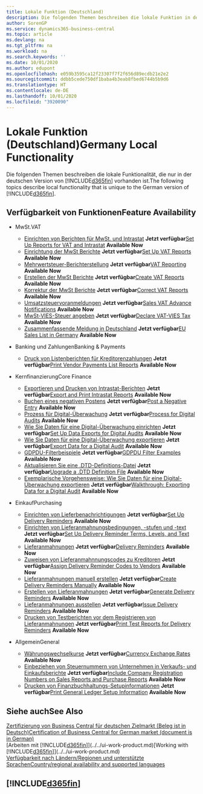 ```yaml
---
title: Lokale Funktion (Deutschland)
description: Die folgenden Themen beschreiben die lokale Funktion in der deutschen Version von Business Central.
author: SorenGP
ms.service: dynamics365-business-central
ms.topic: article
ms.devlang: na
ms.tgt_pltfrm: na
ms.workload: na
ms.search.keywords: ''
ms.date: 10/01/2020
ms.author: edupont
ms.openlocfilehash: e059b3595ca12f23307f7f2f656d89ecdb21e2e2
ms.sourcegitcommit: ddbb5cede750df1baba4b3eab8fbed6744b5b9d6
ms.translationtype: HT
ms.contentlocale: de-DE
ms.lasthandoff: 10/01/2020
ms.locfileid: "3920090"
---
```

# <a name="germany-local-functionality"></a><span data-ttu-id="8e99f-103">Lokale Funktion (Deutschland)</span><span class="sxs-lookup"><span data-stu-id="8e99f-103">Germany Local Functionality</span></span>

<span data-ttu-id="8e99f-104">Die folgenden Themen beschreiben die lokale Funktionalität, die nur in der deutschen Version von [!INCLUDE[d365fin](../../includes/d365fin_md.md)] vorhanden ist.</span><span class="sxs-lookup"><span data-stu-id="8e99f-104">The following topics describe local functionality that is unique to the German version of [!INCLUDE[d365fin](../../includes/d365fin_md.md)].</span></span>  

## <a name="feature-availability"></a><span data-ttu-id="8e99f-105">Verfügbarkeit von Funktionen</span><span class="sxs-lookup"><span data-stu-id="8e99f-105">Feature Availability</span></span>

* <span data-ttu-id="8e99f-106">MwSt.</span><span class="sxs-lookup"><span data-stu-id="8e99f-106">VAT</span></span>
    * <span data-ttu-id="8e99f-107">[Einrichten von Berichten für MwSt. und Intrastat](how-to-set-up-reports-for-vat-and-intrastat.md) **Jetzt verfügbar**</span><span class="sxs-lookup"><span data-stu-id="8e99f-107">[Set Up Reports for VAT and Intrastat](how-to-set-up-reports-for-vat-and-intrastat.md) **Available Now**</span></span>
    * <span data-ttu-id="8e99f-108">[Einrichtung der MwSt Berichte](how-to-set-up-vat-reports.md) **Jetzt verfügbar**</span><span class="sxs-lookup"><span data-stu-id="8e99f-108">[Set Up VAT Reports](how-to-set-up-vat-reports.md) **Available Now**</span></span>
    * <span data-ttu-id="8e99f-109">[Mehrwertsteuer-Berichterstellung](vat-reporting.md) **Jetzt verfügbar**</span><span class="sxs-lookup"><span data-stu-id="8e99f-109">[VAT Reporting](vat-reporting.md) **Available Now**</span></span>
    * <span data-ttu-id="8e99f-110">[Erstellen der MwSt Berichte](how-to-create-vat-reports.md) **Jetzt verfügbar**</span><span class="sxs-lookup"><span data-stu-id="8e99f-110">[Create VAT Reports](how-to-create-vat-reports.md) **Available Now**</span></span>
    * <span data-ttu-id="8e99f-111">[Korrektur der MwSt Berichte](how-to-correct-vat-reports.md) **Jetzt verfügbar**</span><span class="sxs-lookup"><span data-stu-id="8e99f-111">[Correct VAT Reports](how-to-correct-vat-reports.md) **Available Now**</span></span>
    * <span data-ttu-id="8e99f-112">[Umsatzsteuervoranmeldungen](how-to-set-up-and-export-sales-vat-advance-notifications.md) **Jetzt verfügbar**</span><span class="sxs-lookup"><span data-stu-id="8e99f-112">[Sales VAT Advance Notifications](how-to-set-up-and-export-sales-vat-advance-notifications.md) **Available Now**</span></span>
    * <span data-ttu-id="8e99f-113">[MwSt-VIES-Steuer angeben](how-to-declare-vat-vies-tax.md) **Jetzt verfügbar**</span><span class="sxs-lookup"><span data-stu-id="8e99f-113">[Declare VAT-VIES Tax](how-to-declare-vat-vies-tax.md) **Available Now**</span></span>
    * <span data-ttu-id="8e99f-114">[Zusammenfassende Meldung in Deutschland](eu-sales-list-in-germany.md) **Jetzt verfügbar**</span><span class="sxs-lookup"><span data-stu-id="8e99f-114">[EU Sales List in Germany](eu-sales-list-in-germany.md) **Available Now**</span></span>

* <span data-ttu-id="8e99f-115">Banking und Zahlungen</span><span class="sxs-lookup"><span data-stu-id="8e99f-115">Banking & Payments</span></span>
    * <span data-ttu-id="8e99f-116">[Druck von Listenberichten für Kreditorenzahlungen](how-to-print-vendor-payments-list-reports.md) **Jetzt verfügbar**</span><span class="sxs-lookup"><span data-stu-id="8e99f-116">[Print Vendor Payments List Reports](how-to-print-vendor-payments-list-reports.md) **Available Now**</span></span>

* <span data-ttu-id="8e99f-117">Kernfinanzierung</span><span class="sxs-lookup"><span data-stu-id="8e99f-117">Core Finance</span></span>
    * <span data-ttu-id="8e99f-118">[Exportieren und Drucken von Intrastat-Berichten](how-to-export-and-print-intrastat-reports.md) **Jetzt verfügbar**</span><span class="sxs-lookup"><span data-stu-id="8e99f-118">[Export and Print Intrastat Reports](how-to-export-and-print-intrastat-reports.md) **Available Now**</span></span>
    * <span data-ttu-id="8e99f-119">[Buchen eines negativen Postens](how-to-post-a-negative-entry.md) **Jetzt verfügbar**</span><span class="sxs-lookup"><span data-stu-id="8e99f-119">[Post a Negative Entry](how-to-post-a-negative-entry.md) **Available Now**</span></span>
    * <span data-ttu-id="8e99f-120">[Prozess für Digital-Überwachung](process-for-digital-audits.md) **Jetzt verfügbar**</span><span class="sxs-lookup"><span data-stu-id="8e99f-120">[Process for Digital Audits](process-for-digital-audits.md) **Available Now**</span></span>
    * <span data-ttu-id="8e99f-121">[Wie Sie Daten für eine Digital-Überwachung einrichten](how-to-set-up-data-exports-for-digital-audits.md) **Jetzt verfügbar**</span><span class="sxs-lookup"><span data-stu-id="8e99f-121">[Set Up Data Exports for Digital Audits](how-to-set-up-data-exports-for-digital-audits.md) **Available Now**</span></span>
    * <span data-ttu-id="8e99f-122">[Wie Sie Daten für eine Digital-Überwachung exportieren](how-to-export-data-for-a-digital-audit.md) **Jetzt verfügbar**</span><span class="sxs-lookup"><span data-stu-id="8e99f-122">[Export Data for a Digital Audit](how-to-export-data-for-a-digital-audit.md) **Available Now**</span></span>
    * <span data-ttu-id="8e99f-123">[GDPDU-Filterbeispiele](gdpdu-filter-examples.md) **Jetzt verfügbar**</span><span class="sxs-lookup"><span data-stu-id="8e99f-123">[GDPDU Filter Examples](gdpdu-filter-examples.md) **Available Now**</span></span>
    * <span data-ttu-id="8e99f-124">[Aktualisieren Sie eine .DTD-Definitions-Datei](how-to-upgrade-a-.dtd-definition-file.md) **Jetzt verfügbar**</span><span class="sxs-lookup"><span data-stu-id="8e99f-124">[Upgrade a .DTD Definition File](how-to-upgrade-a-.dtd-definition-file.md) **Available Now**</span></span>
    * <span data-ttu-id="8e99f-125">[Exemplarische Vorgehensweise: Wie Sie Daten für eine Digital-Überwachung exportieren](walkthrough-exporting-data-for-a-digital-audit.md) **Jetzt verfügbar**</span><span class="sxs-lookup"><span data-stu-id="8e99f-125">[Walkthrough: Exporting Data for a Digital Audit](walkthrough-exporting-data-for-a-digital-audit.md) **Available Now**</span></span>

* <span data-ttu-id="8e99f-126">Einkauf</span><span class="sxs-lookup"><span data-stu-id="8e99f-126">Purchasing</span></span>
    * <span data-ttu-id="8e99f-127">[Einrichten von Lieferbenachrichtigungen](how-to-set-up-delivery-reminders.md) **Jetzt verfügbar**</span><span class="sxs-lookup"><span data-stu-id="8e99f-127">[Set Up Delivery Reminders](how-to-set-up-delivery-reminders.md) **Available Now**</span></span>
    * <span data-ttu-id="8e99f-128">[Einrichten von Lieferanmahnungsbedingungen, -stufen und -text](how-to-set-up-delivery-reminder-terms-levels-and-text.md) **Jetzt verfügbar**</span><span class="sxs-lookup"><span data-stu-id="8e99f-128">[Set Up Delivery Reminder Terms, Levels, and Text](how-to-set-up-delivery-reminder-terms-levels-and-text.md) **Available Now**</span></span>
    * <span data-ttu-id="8e99f-129">[Lieferanmahnungen](delivery-reminders.md) **Jetzt verfügbar**</span><span class="sxs-lookup"><span data-stu-id="8e99f-129">[Delivery Reminders](delivery-reminders.md) **Available Now**</span></span>
    * <span data-ttu-id="8e99f-130">[Zuweisen von Lieferanmahnnungscodes zu Kreditoren](how-to-assign-delivery-reminder-codes-to-vendors.md) **Jetzt verfügbar**</span><span class="sxs-lookup"><span data-stu-id="8e99f-130">[Assign Delivery Reminder Codes to Vendors](how-to-assign-delivery-reminder-codes-to-vendors.md) **Available Now**</span></span>
    * <span data-ttu-id="8e99f-131">[Lieferanmahnungen manuell erstellen](how-to-create-delivery-reminders-manually.md) **Jetzt verfügbar**</span><span class="sxs-lookup"><span data-stu-id="8e99f-131">[Create Delivery Reminders Manually](how-to-create-delivery-reminders-manually.md) **Available Now**</span></span>
    * <span data-ttu-id="8e99f-132">[Erstellen von Lieferanmahnungen](how-to-generate-delivery-reminders.md) **Jetzt verfügbar**</span><span class="sxs-lookup"><span data-stu-id="8e99f-132">[Generate Delivery Reminders](how-to-generate-delivery-reminders.md) **Available Now**</span></span>
    * <span data-ttu-id="8e99f-133">[Lieferanmahnungen ausstellen](how-to-issue-delivery-reminders.md) **Jetzt verfügbar**</span><span class="sxs-lookup"><span data-stu-id="8e99f-133">[Issue Delivery Reminders](how-to-issue-delivery-reminders.md) **Available Now**</span></span>
    * <span data-ttu-id="8e99f-134">[Drucken von Testberichten vor dem Registrieren von Lieferanmahnungen](how-to-print-test-reports-for-delivery-reminders.md) **Jetzt verfügbar**</span><span class="sxs-lookup"><span data-stu-id="8e99f-134">[Print Test Reports for Delivery Reminders](how-to-print-test-reports-for-delivery-reminders.md) **Available Now**</span></span>

* <span data-ttu-id="8e99f-135">Allgemein</span><span class="sxs-lookup"><span data-stu-id="8e99f-135">General</span></span>
    * <span data-ttu-id="8e99f-136">[Währungswechselkurse](currency-exchange-rates.md) **Jetzt verfügbar**</span><span class="sxs-lookup"><span data-stu-id="8e99f-136">[Currency Exchange Rates](currency-exchange-rates.md) **Available Now**</span></span>
    * <span data-ttu-id="8e99f-137">[Einbeziehen von Steuernummern von Unternehmen in Verkaufs- und Einkaufsberichte](how-to-include-company-registration-numbers-on-sales-reports-and-purchase-reports.md) **Jetzt verfügbar**</span><span class="sxs-lookup"><span data-stu-id="8e99f-137">[Include Company Registration Numbers on Sales Reports and Purchase Reports](how-to-include-company-registration-numbers-on-sales-reports-and-purchase-reports.md) **Available Now**</span></span>
    * <span data-ttu-id="8e99f-138">[Drucken von Finanzbuchhaltungs-Setupinformationen](how-to-print-general-ledger-setup-information.md) **Jetzt verfügbar**</span><span class="sxs-lookup"><span data-stu-id="8e99f-138">[Print General Ledger Setup Information](how-to-print-general-ledger-setup-information.md) **Available Now**</span></span>

## <a name="see-also"></a><span data-ttu-id="8e99f-139">Siehe auch</span><span class="sxs-lookup"><span data-stu-id="8e99f-139">See Also</span></span>

[<span data-ttu-id="8e99f-140">Zertifizierung von Business Central für deutschen Zielmarkt (Beleg ist in Deutsch)</span><span class="sxs-lookup"><span data-stu-id="8e99f-140">Certification of Business Central for German market (document is in German)</span></span>](https://go.microsoft.com/fwlink/?linkid=875256)  
<span data-ttu-id="8e99f-141">[Arbeiten mit [!INCLUDE[d365fin](../../includes/d365fin_md.md)]](../../ui-work-product.md)</span><span class="sxs-lookup"><span data-stu-id="8e99f-141">[Working with [!INCLUDE[d365fin](../../includes/d365fin_md.md)]](../../ui-work-product.md)</span></span>  
[<span data-ttu-id="8e99f-142">Verfügbarkeit nach Ländern/Regionen und unterstützte Sprachen</span><span class="sxs-lookup"><span data-stu-id="8e99f-142">Country/regional availability and supported languages</span></span>](/dynamics365/business-central/dev-itpro/compliance/apptest-countries-and-translations)  

## [!INCLUDE[d365fin](../../includes/free_trial_md.md)]  
